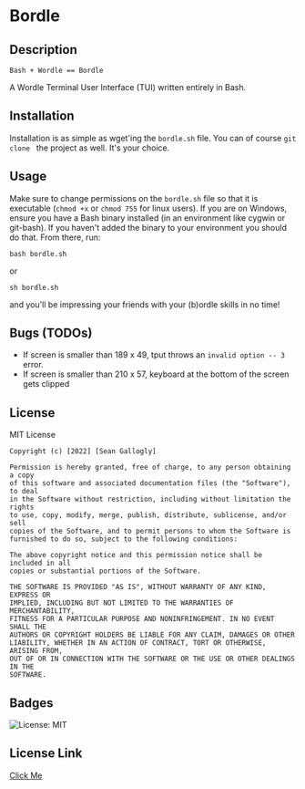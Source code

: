 # Bordle

## Description

`Bash + Wordle == Bordle`

A Wordle Terminal User Interface (TUI) written entirely in Bash.

## Installation

Installation is as simple as wget'ing the `bordle.sh` file. You can of course `git clone ` the project as well.
It's your choice.

## Usage

Make sure to change permissions on the `bordle.sh` file so that it is executable (`chmod +x` or `chmod 755`
for linux users). If you are on Windows, ensure you have a Bash binary installed (in an environment like cygwin
or git-bash). If you haven't added the binary to your environment you should do that. From there, run:

`bash bordle.sh` 

or

`sh bordle.sh`

and you'll be impressing your friends with your (b)ordle skills in no time!

## Bugs (TODOs)

- If screen is smaller than 189 x 49, tput throws an `invalid option -- 3` error.
- If screen is smaller than 210 x 57, keyboard at the bottom of the screen gets clipped

## License
 MIT License

    Copyright (c) [2022] [Sean Gallogly]
    
    Permission is hereby granted, free of charge, to any person obtaining a copy
    of this software and associated documentation files (the "Software"), to deal
    in the Software without restriction, including without limitation the rights
    to use, copy, modify, merge, publish, distribute, sublicense, and/or sell
    copies of the Software, and to permit persons to whom the Software is
    furnished to do so, subject to the following conditions:
    
    The above copyright notice and this permission notice shall be included in all
    copies or substantial portions of the Software.
    
    THE SOFTWARE IS PROVIDED "AS IS", WITHOUT WARRANTY OF ANY KIND, EXPRESS OR
    IMPLIED, INCLUDING BUT NOT LIMITED TO THE WARRANTIES OF MERCHANTABILITY,
    FITNESS FOR A PARTICULAR PURPOSE AND NONINFRINGEMENT. IN NO EVENT SHALL THE
    AUTHORS OR COPYRIGHT HOLDERS BE LIABLE FOR ANY CLAIM, DAMAGES OR OTHER
    LIABILITY, WHETHER IN AN ACTION OF CONTRACT, TORT OR OTHERWISE, ARISING FROM,
    OUT OF OR IN CONNECTION WITH THE SOFTWARE OR THE USE OR OTHER DEALINGS IN THE
    SOFTWARE. 

## Badges
  ![License: MIT](https://img.shields.io/badge/License-MIT-yellow.svg)
## License Link
  [Click Me](https://opensource.org/licenses/MIT) 
